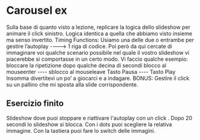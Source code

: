 # Carousel ex

Sulla base di quanto visto a lezione, replicare la logica dello slideshow per animare il click sinistro. Logica identica a quella che abbiamo visto insieme ma senso invertito.
Timing Functions: Usiamo una delle due o entrambe per gestire l’autoplay ----> 1 riga di codice. Poi però da qui cercate di immaginare voi qualche scenario possibile nel quale il vostro slideshow vi piacerebbe si comportasse in un certo modo. Vi faccio qualche esempio:
bloccare la ripetizione dopo qualche decina di secondi
blocco al mouseenter ---- sblocco al mouseleave
Tasto Pausa ---- Tasto Play
Insomma divertitevi un po’ a giocarci e a indagare.
BONUS: Gestire il click su un pallino che mi sposta alla slide corrispondente.

## Esercizio finito

Slideshow dove puoi stoppare e riattivare l'autoplay con un click .
Dopo 20 secondi lo slideshow si blocca.
Con i dots puoi scegliere la relativa immagine.
Con la tastiera puoi fare lo switch delle immagini.
<!-- Entrando nello slideshow con il mouse l'autoplay si stoppa, uscendo si riattiva. -->

